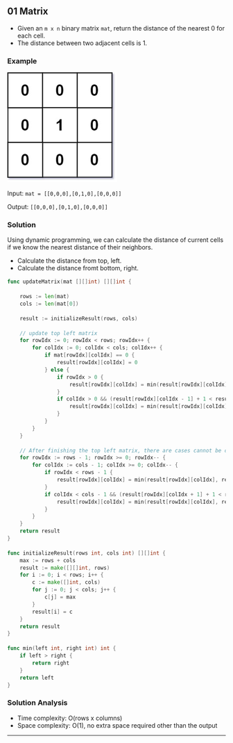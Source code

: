 ## 01 Matrix
- Given an `m x n` binary matrix `mat`, return the distance of the nearest 0 for each cell.
- The distance between two adjacent cells is 1.

### Example
<img src="../images/01-matrix.jpg" />

Input: `mat = [[0,0,0],[0,1,0],[0,0,0]]`

Output: `[[0,0,0],[0,1,0],[0,0,0]]`

### Solution

Using dynamic programming, we can calculate the distance of current cells if we know the nearest distance of their neighbors. 
- Calculate the distance from top, left.
- Calculate the distance fromt bottom, right.

```go
func updateMatrix(mat [][]int) [][]int {
    
    rows := len(mat)
    cols := len(mat[0])
    
    result := initializeResult(rows, cols)
    
    // update top left matrix
    for rowIdx := 0; rowIdx < rows; rowIdx++ {
        for colIdx := 0; colIdx < cols; colIdx++ {
            if mat[rowIdx][colIdx] == 0 {
                result[rowIdx][colIdx] = 0
            } else {
                if rowIdx > 0 {
                    result[rowIdx][colIdx] = min(result[rowIdx][colIdx], result[rowIdx - 1][colIdx] + 1)
                }
                if colIdx > 0 && (result[rowIdx][colIdx - 1] + 1 < result[rowIdx][colIdx]) {
                    result[rowIdx][colIdx] = min(result[rowIdx][colIdx], result[rowIdx][colIdx - 1] + 1)
                }
            }
        }    
    }
    
    // After finishing the top left matrix, there are cases cannot be calculated
    for rowIdx := rows - 1; rowIdx >= 0; rowIdx-- {
        for colIdx := cols - 1; colIdx >= 0; colIdx-- {
            if rowIdx < rows - 1 {
                result[rowIdx][colIdx] = min(result[rowIdx][colIdx], result[rowIdx + 1][colIdx] + 1)
            }
            if colIdx < cols - 1 && (result[rowIdx][colIdx + 1] + 1 < result[rowIdx][colIdx]) {
                result[rowIdx][colIdx] = min(result[rowIdx][colIdx], result[rowIdx][colIdx + 1] + 1)
            }
        }
    }
    return result
}

func initializeResult(rows int, cols int) [][]int {
    max := rows + cols
    result := make([][]int, rows)
    for i := 0; i < rows; i++ {        
        c := make([]int, cols)
        for j := 0; j < cols; j++ {
            c[j] = max
        }
        result[i] = c
    }
    return result
}

func min(left int, right int) int {
    if left > right {
        return right
    }
    return left
}
```
### Solution Analysis
- Time complexity: O(rows x columns)
- Space complexity: O(1), no extra space required other than the output

<hr>


